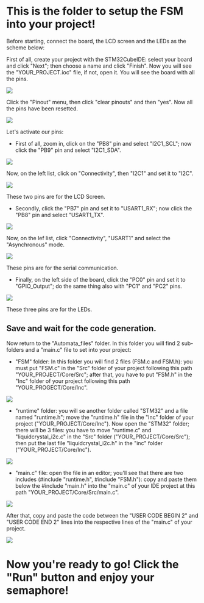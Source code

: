 # This is the folder to setup the FSM into your project!
Before starting, connect the board, the LCD screen and the LEDs as the scheme below:



First of all, create your project with the STM32CubeIDE: select your board and click "Next"; then choose a name and click "Finish". Now you will see the "YOUR_PROJECT.ioc" file, if not, open it. You will see the board with all the pins.

![](https://github.com/RiccardoMazzi01/FSM_STM32_Lab/blob/main/images/ioc.png)

Click the "Pinout" menu, then click "clear pinouts" and then "yes".
Now all the pins have been resetted.

![](https://github.com/RiccardoMazzi01/FSM_STM32_Lab/blob/main/images/clear%20pinouts.png)

Let's activate our pins:

- First of all, zoom in, click on the "PB8" pin and select "I2C1_SCL"; now click the "PB9" pin and select "I2C1_SDA".

![](https://github.com/RiccardoMazzi01/FSM_STM32_Lab/blob/main/images/lcd_yellow.png)

Now, on the left list, click on "Connectivity", then "I2C1" and set it to "I2C". 

![](https://github.com/RiccardoMazzi01/FSM_STM32_Lab/blob/main/images/lcd_green.png)

These two pins are for the LCD Screen.

- Secondly, click the "PB7" pin and set it to "USART1_RX"; now click the "PB8" pin and select "USART1_TX".

![](https://github.com/RiccardoMazzi01/FSM_STM32_Lab/blob/main/images/usart_yellow.png)

Now, on the lef list, click "Connectivity", "USART1" and select the "Asynchronous" mode.

![](https://github.com/RiccardoMazzi01/FSM_STM32_Lab/blob/main/images/usart_green.png)

These pins are for the serial communication.

- Finally, on the left side of the board, click the "PC0" pin and set it to "GPIO_Output"; do the same thing also with "PC1" and "PC2" pins.
 
![](https://github.com/RiccardoMazzi01/FSM_STM32_Lab/blob/main/images/LEDs.png) 
 
These three pins are for the LEDs.

## Save and wait for the code generation.

Now return to the "Automata_files" folder. In this folder you will find 2 sub-folders and a "main.c" file to set into your project:

- "FSM" folder: In this folder you will find 2 files (FSM.c and FSM.h): you must put "FSM.c" in the "Src" folder of your project following this path "YOUR_PROJECT/Core/Src"; after that, you have to put "FSM.h" in the "Inc" folder of your project following this path "YOUR_PROGECT/Core/Inc".

![](https://github.com/RiccardoMazzi01/FSM_STM32_Lab/blob/main/images/fsm.png)

- "runtime" folder: you will se another folder called "STM32" and a file named "runtime.h"; move the "runtime.h" file in the "Inc" folder of your project ("YOUR_PROJECT/Core/Inc"). Now open the "STM32" folder; there will be 3 files: you have to move "runtime.c" and "liquidcrystal_i2c.c" in the "Src" folder ("YOUR_PROJECT/Core/Src"); then put the last file "liquidcrystal_i2c.h" in the "inc" folder ("YOUR_PROJECT/Core/Inc").

![](https://github.com/RiccardoMazzi01/FSM_STM32_Lab/blob/main/images/runtime.png)

- "main.c" file: open the file in an editor; you'll see that there are two includes (#include "runtime.h", #include "FSM.h"): copy and paste them below the #include "main.h" into the "main.c" of your IDE project at this path "YOUR_PROJECT/Core/Src/main.c".

![](https://github.com/RiccardoMazzi01/FSM_STM32_Lab/blob/main/images/includes.png)

After that, copy and paste the code between the "USER CODE BEGIN 2" and "USER CODE END 2" lines into the respective lines of the "main.c" of your project.

![](https://github.com/RiccardoMazzi01/FSM_STM32_Lab/blob/main/images/user_code_2.png)

# Now you're ready to go! Click the "Run" button and enjoy your semaphore!
